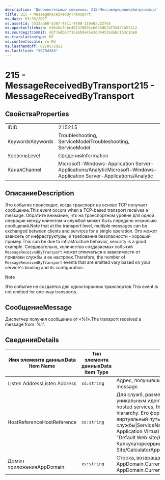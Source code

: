 ```yaml
---
description: 'Дополнительные сведения: 215-Мессажерецеиведбитранспорт'
title: 215 - MessageReceivedByTransport
ms.date: 03/30/2017
ms.assetid: bb32aa60-5207-4711-9f08-110e8ac327e5
ms.openlocfilehash: e9645cfc8c4013f8891cb645db7df35477a57412
ms.sourcegitcommit: ddf7edb67715a5b9a45e3dd44536dabc153c1de0
ms.translationtype: MT
ms.contentlocale: ru-RU
ms.lasthandoff: 02/06/2021
ms.locfileid: "99794368"
---
```

# <a name="215---messagereceivedbytransport"></a><span data-ttu-id="8a861-103">215 - MessageReceivedByTransport</span><span class="sxs-lookup"><span data-stu-id="8a861-103">215 - MessageReceivedByTransport</span></span>

## <a name="properties"></a><span data-ttu-id="8a861-104">Свойства</span><span class="sxs-lookup"><span data-stu-id="8a861-104">Properties</span></span>  
  
|||  
|-|-|  
|<span data-ttu-id="8a861-105">ID</span><span class="sxs-lookup"><span data-stu-id="8a861-105">ID</span></span>|<span data-ttu-id="8a861-106">215</span><span class="sxs-lookup"><span data-stu-id="8a861-106">215</span></span>|  
|<span data-ttu-id="8a861-107">Keywords</span><span class="sxs-lookup"><span data-stu-id="8a861-107">Keywords</span></span>|<span data-ttu-id="8a861-108">Troubleshooting, ServiceModel</span><span class="sxs-lookup"><span data-stu-id="8a861-108">Troubleshooting, ServiceModel</span></span>|  
|<span data-ttu-id="8a861-109">Уровень</span><span class="sxs-lookup"><span data-stu-id="8a861-109">Level</span></span>|<span data-ttu-id="8a861-110">Сведения</span><span class="sxs-lookup"><span data-stu-id="8a861-110">Information</span></span>|  
|<span data-ttu-id="8a861-111">Канал</span><span class="sxs-lookup"><span data-stu-id="8a861-111">Channel</span></span>|<span data-ttu-id="8a861-112">Microsoft-Windows-Application Server-Applications/Analytic</span><span class="sxs-lookup"><span data-stu-id="8a861-112">Microsoft-Windows-Application Server-Applications/Analytic</span></span>|  
  
## <a name="description"></a><span data-ttu-id="8a861-113">Описание</span><span class="sxs-lookup"><span data-stu-id="8a861-113">Description</span></span>  

 <span data-ttu-id="8a861-114">Это событие происходит, когда транспорт на основе TCP получает сообщение.</span><span class="sxs-lookup"><span data-stu-id="8a861-114">This event occurs when a TCP-based transport receives a message.</span></span> <span data-ttu-id="8a861-115">Обратите внимание, что на транспортном уровне для одной операции между клиентом и службой может быть передано несколько сообщений.</span><span class="sxs-lookup"><span data-stu-id="8a861-115">Note that at the transport level, multiple messages can be exchanged between clients and services for a single operation.</span></span> <span data-ttu-id="8a861-116">Это может зависеть от инфраструктуры, и требования безопасности - хороший пример.</span><span class="sxs-lookup"><span data-stu-id="8a861-116">This can be due to infrastructure behavior, security is a good example.</span></span> <span data-ttu-id="8a861-117">Следовательно, количество создаваемых событий `MessageReceivedByTransport` может отличаться в зависимости от привязки службы и ее настроек.</span><span class="sxs-lookup"><span data-stu-id="8a861-117">Therefore, the number of `MessageReceivedByTransport` events that are emitted vary based on your service's binding and its configuration.</span></span>  
  
> [!NOTE]
> <span data-ttu-id="8a861-118">Это событие не создается для односторонних транспортов.</span><span class="sxs-lookup"><span data-stu-id="8a861-118">This event is not emitted for one-way transports.</span></span>  
  
## <a name="message"></a><span data-ttu-id="8a861-119">Сообщение</span><span class="sxs-lookup"><span data-stu-id="8a861-119">Message</span></span>  

 <span data-ttu-id="8a861-120">Диспетчер получил сообщение от «%1».</span><span class="sxs-lookup"><span data-stu-id="8a861-120">The transport received a message from '%1'.</span></span>  
  
## <a name="details"></a><span data-ttu-id="8a861-121">Сведения</span><span class="sxs-lookup"><span data-stu-id="8a861-121">Details</span></span>  
  
|<span data-ttu-id="8a861-122">Имя элемента данных</span><span class="sxs-lookup"><span data-stu-id="8a861-122">Data Item Name</span></span>|<span data-ttu-id="8a861-123">Тип элемента данных</span><span class="sxs-lookup"><span data-stu-id="8a861-123">Data Item Type</span></span>|<span data-ttu-id="8a861-124">Описание</span><span class="sxs-lookup"><span data-stu-id="8a861-124">Description</span></span>|  
|--------------------|--------------------|-----------------|  
|<span data-ttu-id="8a861-125">Listen Address</span><span class="sxs-lookup"><span data-stu-id="8a861-125">Listen Address</span></span>|`xs:string`|<span data-ttu-id="8a861-126">Адрес, получивший сообщение.</span><span class="sxs-lookup"><span data-stu-id="8a861-126">The address that received the message.</span></span>|  
|<span data-ttu-id="8a861-127">HostReference</span><span class="sxs-lookup"><span data-stu-id="8a861-127">HostReference</span></span>|`xs:string`|<span data-ttu-id="8a861-128">Для служб, размещенных на веб-узле, это поле является уникальным идентификатором службы в веб-иерархии.</span><span class="sxs-lookup"><span data-stu-id="8a861-128">For Web-hosted services, this field uniquely identifies the service in the Web hierarchy.</span></span> <span data-ttu-id="8a861-129">Его формат определяется как "имя веб-сайта виртуальный путь к приложению&#124;виртуальный путь службы&#124;ServiceName".</span><span class="sxs-lookup"><span data-stu-id="8a861-129">Its format is defined as 'Web Site Name Application Virtual Path&#124;Service Virtual Path&#124;ServiceName'.</span></span> <span data-ttu-id="8a861-130">Пример: "Default Web site/Калкулатораппликатион&#124;/Калкулаторсервице.СВК&#124;CalculatorService".</span><span class="sxs-lookup"><span data-stu-id="8a861-130">Example: 'Default Web Site/CalculatorApplication&#124;/CalculatorService.svc&#124;CalculatorService'.</span></span>|  
|<span data-ttu-id="8a861-131">Домен приложения</span><span class="sxs-lookup"><span data-stu-id="8a861-131">AppDomain</span></span>|`xs:string`|<span data-ttu-id="8a861-132">Строка, возвращаемая AppDomain.CurrentDomain.FriendlyName.</span><span class="sxs-lookup"><span data-stu-id="8a861-132">The string returned by AppDomain.CurrentDomain.FriendlyName.</span></span>|
